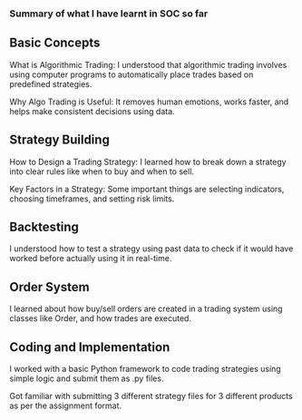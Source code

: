### Summary of what I have learnt in SOC so far

## Basic Concepts
What is Algorithmic Trading: I understood that algorithmic trading involves using computer programs to automatically place trades based on predefined strategies.

Why Algo Trading is Useful: It removes human emotions, works faster, and helps make consistent decisions using data.

## Strategy Building
How to Design a Trading Strategy: I learned how to break down a strategy into clear rules like when to buy and when to sell.

Key Factors in a Strategy: Some important things are selecting indicators, choosing timeframes, and setting risk limits.

## Backtesting
I understood how to test a strategy using past data to check if it would have worked before actually using it in real-time.

## Order System
I learned about how buy/sell orders are created in a trading system using classes like Order, and how trades are executed.

## Coding and Implementation
I worked with a basic Python framework to code trading strategies using simple logic and submit them as .py files.

Got familiar with submitting 3 different strategy files for 3 different products as per the assignment format.

